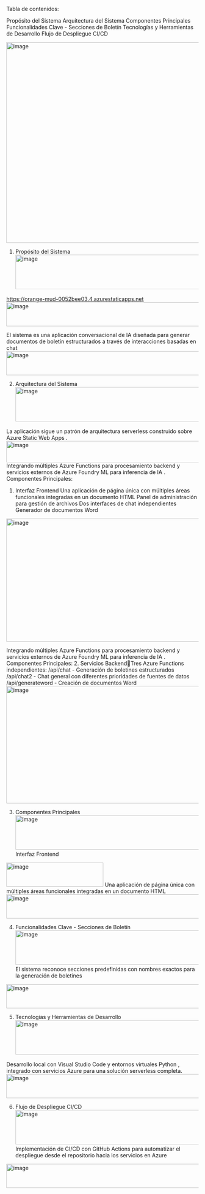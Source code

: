 Tabla de contenidos:

Propósito del Sistema
Arquitectura del Sistema
Componentes Principales
Funcionalidades Clave - Secciones de Boletín
Tecnologías y Herramientas de Desarrollo
Flujo de Despliegue CI/CD

<img width="818" height="525" alt="image" src="https://github.com/user-attachments/assets/23719e16-0ac7-4141-9f5f-3b30ef034723" />

1. Propósito del Sistema<img width="515" height="90" alt="image" src="https://github.com/user-attachments/assets/916af3b9-d2ae-4276-9fc7-89961685a44a" />

https://orange-mud-0052bee03.4.azurestaticapps.net<img width="749" height="63" alt="image" src="https://github.com/user-attachments/assets/be677a72-34cc-45f6-8275-3ce17fe99a1a" />

El sistema es una aplicación conversacional de IA diseñada para generar documentos de boletín estructurados a través de interacciones basadas en chat
<img width="1902" height="63" alt="image" src="https://github.com/user-attachments/assets/29de95d1-7bcb-4d9c-91bb-a00e459359cb" />

2. Arquitectura del Sistema<img width="565" height="90" alt="image" src="https://github.com/user-attachments/assets/c002b548-a104-4782-aa2f-0d1d87a1a43c" />

La aplicación sigue un patrón de arquitectura serverless construido sobre Azure Static Web Apps .
<img width="1105" height="56" alt="image" src="https://github.com/user-attachments/assets/5c996413-f717-4287-bf5b-5a9b7818f21c" />
Integrando múltiples Azure Functions para procesamiento backend y servicios externos de Azure Foundry ML para inferencia de IA .
Componentes Principales:
1. Interfaz Frontend
Una aplicación de página única con múltiples áreas funcionales integradas en un documento HTML
Panel de administración para gestión de archivos
Dos interfaces de chat independientes
Generador de documentos Word
<img width="1357" height="322" alt="image" src="https://github.com/user-attachments/assets/86878ce4-55bc-4ed8-b805-eb47eb723080" />

Integrando múltiples Azure Functions para procesamiento backend y servicios externos de Azure Foundry ML para inferencia de IA .
Componentes Principales:
2. Servicios BackendTres Azure Functions independientes:
/api/chat - Generación de boletines estructurados 
/api/chat2 - Chat general con diferentes prioridades de fuentes de datos 
/api/generateword - Creación de documentos Word
<img width="1357" height="307" alt="image" src="https://github.com/user-attachments/assets/1f679e85-3e7b-4e7a-883f-4475269b305f" />

3. Componentes Principales<img width="585" height="90" alt="image" src="https://github.com/user-attachments/assets/712ebaaf-e6d3-430d-b663-10c79daa7012" />
Interfaz Frontend
<img width="254" height="63" alt="image" src="https://github.com/user-attachments/assets/09a1e0c0-f7b2-4d31-9866-ce3d2daeebca" />
Una aplicación de página única con múltiples áreas funcionales integradas en un documento HTML
<img width="1250" height="63" alt="image" src="https://github.com/user-attachments/assets/e33ae01a-1e7a-418b-bd30-12c08d0bddf8" />

4. Funcionalidades Clave - Secciones de Boletín<img width="961" height="90" alt="image" src="https://github.com/user-attachments/assets/c671a748-50a0-4add-a7fe-b08edf383abc" />
El sistema reconoce secciones predefinidas con nombres exactos para la generación de boletines
<img width="1225" height="63" alt="image" src="https://github.com/user-attachments/assets/301bba4e-fe78-4d35-9180-1eb8495674da" />

5. Tecnologías y Herramientas de Desarrollo<img width="889" height="90" alt="image" src="https://github.com/user-attachments/assets/4b0e8e9f-ffaf-4bf6-94fe-7f5767e08b7a" />

Desarrollo local con Visual Studio Code y entornos virtuales Python , integrado con servicios Azure para una solución serverless completa.
<img width="1729" height="63" alt="image" src="https://github.com/user-attachments/assets/5a016719-874f-4e39-8417-dfbefaed10d2" />

6. Flujo de Despliegue CI/CD<img width="591" height="90" alt="image" src="https://github.com/user-attachments/assets/edbdc2e6-1ae7-4366-b220-f126222e61da" />
Implementación de CI/CD con GitHub Actions para automatizar el despliegue desde el repositorio hacia los servicios en Azure
<img width="1576" height="63" alt="image" src="https://github.com/user-attachments/assets/6c8d6dfa-2c18-447e-a4df-ab978941766f" />








